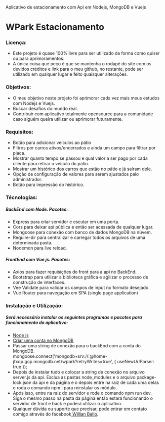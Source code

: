 Aplicativo de estacionamento com Api em Nodejs, MongoDB e Vuejs

<h1>WPark Estacionamento</h1>

<h3>Licença:</h3>
<ul>
    <li>Este projeto é quase 100% livre para ser utilizado da forma como quiser ou para aprimoramentos.</li>
    <li>A única coisa que peço é que se mantenha o rodapé do site com os devidos créditos e link para o meu github, no restante, pode ser utilizado em qualquer lugar e feito quaisquer alterações.</li>
</ul>

<h3>Objetivos:</h3>
<ul>
    <li>O meu objetivo neste projeto foi aprimorar cada vez mais meus estudos com Nodejs e Vuejs.</li>
    <li>Buscar desafios do mundo real.</li>
    <li>Contribuir com aplicativo totalmente opensource para a comunidade caso alguém queira utilizar ou aprimorar futuramente.</li>
</ul>

<h3>Requisitos:</h3>
<ul>
    <li>Botão para adicionar veículos ao pátio</li>
    <li>Filtros por carros ativos/encerrados e ainda um campo para filtrar por placa.</li>
    <li>Mostrar quanto tempo se passou e qual valor a ser pago por cada cliente para retirar o veículo do pátio.</li>
    <li>Mostrar um histórico dos carros que estão no pátio e já saíram dele.</li>
    <li>Opção de configuração de valores para serem ajustados pelo administrador.</li>
    <li>Botão para impressão do histórico.</li>
</ul>

<h3>Técnologias:</h3>

<h5>BackEnd com Node. Pacotes:</h5>
<ul>
    <li>Express para criar servidor e escutar em uma porta.</li>
    <li>Cors para deixar api pública e então ser acessada de qualquer lugar.</li>
    <li>Mongoose para conexão com banco de dados MongoDB na núvem.</li>
    <li>Require-dir para centralizar e carregar todos os arquivos de uma determinada pasta.</li>
    <li>Nodemon para live reload.</li>
</ul>

<h5>FrontEnd com Vue js. Pacotes:</h5>
<ul>
    <li>Axios para fazer requisições do front para a api no BackEnd.</li>
    <li>Bootstrap para utilizar a biblioteca gráfica e agilizar o processo de construção de interfaces.</li>
    <li>Vee Validate para validar os campos de input no formato desejado.</li>
    <li>Vue Router para navegação em SPA (single page application)</li>
</ul>

<h3>Instalação e Utilização:</h3>
<h5>Será necessário instalar os seguintes programas e pacotes para funcionamento do aplicativo:</h5>
<ul>
    <li>
        <a href="https://nodejs.org/">Node js</a>
    </li>
    <li>
        <a href="https://www.mongodb.com/">Criar uma conta no MongoDB</a>
    </li>
    <li>Passar uma string de conexão para o backEnd com a conta do MongoDB.<br/>
        mongoose.connect('mongodb+srv://<usuario>:<senha>@home-jfxqp.gcp.mongodb.net/wpark?retryWrites=true', { useNewUrlParser: true });
    </li>
    <li>
        Depois de instalar tudo e colocar a string de conexão no arquivo server.js da api. Exclua as pastas node_modules e o arquivo package-lock.json da api e da página e o depois entre na raiz de cada uma delas e roda o comando npm i para reinstalar os módulo.
    </li>
    <li>
        Após isso, entre na raiz do servidor e rode o comando npm run dev. Siga o mesmo passo na pasta da página então estará funcionando o servidor de front e back e poderá utilizar o aplicativo.
    </li>
    <li>
        Qualquer dúvida ou suporte que precisar, pode entrar em contato comigo através do facebook<a href="https://m.facebook.com/willian.bello.963"> Willian Bello</a>.
</ul>

